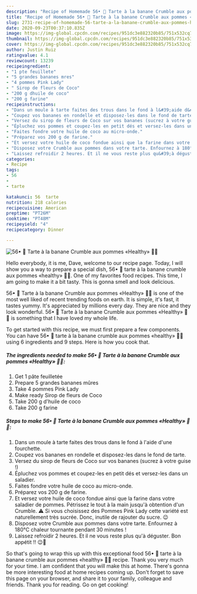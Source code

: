 ```yaml
---
description: "Recipe of Homemade 56• 🥧 Tarte à la banane Crumble aux pommes «Healthy» 🍌🍎"
title: "Recipe of Homemade 56• 🥧 Tarte à la banane Crumble aux pommes «Healthy» 🍌🍎"
slug: 2731-recipe-of-homemade-56-tarte-a-la-banane-crumble-aux-pommes-healthy
date: 2020-09-23T00:37:10.835Z
image: https://img-global.cpcdn.com/recipes/951dc3e882320b85/751x532cq70/56•-🥧-tarte-a-la-banane-crumble-aux-pommes-healthy-🍌🍎-photo-principale-de-la-recette.jpg
thumbnail: https://img-global.cpcdn.com/recipes/951dc3e882320b85/751x532cq70/56•-🥧-tarte-a-la-banane-crumble-aux-pommes-healthy-🍌🍎-photo-principale-de-la-recette.jpg
cover: https://img-global.cpcdn.com/recipes/951dc3e882320b85/751x532cq70/56•-🥧-tarte-a-la-banane-crumble-aux-pommes-healthy-🍌🍎-photo-principale-de-la-recette.jpg
author: Justin Ruiz
ratingvalue: 4.1
reviewcount: 13239
recipeingredient:
- "1 pte feuillete"
- "5 grandes bananes mres"
- "4 pommes Pink Lady"
- " Sirop de fleurs de Coco"
- "200 g dhuile de coco"
- "200 g farine"
recipeinstructions:
- "Dans un moule à tarte faites des trous dans le fond à l&#39;aide d&#39;une fourchette."
- "Coupez vos bananes en rondelle et disposez-les dans le fond de tarte."
- "Versez du sirop de fleurs de Coco sur vos bananes (sucrez à votre guise !)"
- "Épluchez vos pommes et coupez-les en petit dés et versez-les dans un saladier."
- "Faites fondre votre huile de coco au micro-onde."
- "Préparez vos 200 g de farine."
- "Et versez votre huile de coco fondue ainsi que la farine dans votre saladier de pommes. Pétrissez le tout à la main jusqu&#39;à obtention d&#39;un Crumble. ⚠️ Si vous choisissez des Pommes Pink Lady cette variété est naturellement très sucrée. Donc, inutile de rajouter du sucre. 😉"
- "Disposez votre Crumble aux pommes dans votre tarte. Enfournez à 180°C chaleur tournante pendant 30 minutes !"
- "Laissez refroidir 2 heures. Et il ne vous reste plus qu&#39;à déguster. Bon appétit !! 😉🥧"
categories:
- Recipe
tags:
- 56
- 
- tarte

katakunci: 56  tarte 
nutrition: 218 calories
recipecuisine: American
preptime: "PT26M"
cooktime: "PT48M"
recipeyield: "4"
recipecategory: Dinner

---
```



![56• 🥧 Tarte à la banane Crumble aux pommes «Healthy» 🍌🍎](https://img-global.cpcdn.com/recipes/951dc3e882320b85/751x532cq70/56•-🥧-tarte-a-la-banane-crumble-aux-pommes-healthy-🍌🍎-photo-principale-de-la-recette.jpg)

Hello everybody, it is me, Dave, welcome to our recipe page. Today, I will show you a way to prepare a special dish, 56• 🥧 tarte à la banane crumble aux pommes «healthy» 🍌🍎. One of my favorites food recipes. This time, I am going to make it a bit tasty. This is gonna smell and look delicious.

56• 🥧 Tarte à la banane Crumble aux pommes «Healthy» 🍌🍎 is one of the most well liked of recent trending foods on earth. It is simple, it's fast, it tastes yummy. It's appreciated by millions every day. They are nice and they look wonderful. 56• 🥧 Tarte à la banane Crumble aux pommes «Healthy» 🍌🍎 is something that I have loved my whole life.




To get started with this recipe, we must first prepare a few components. You can have 56• 🥧 tarte à la banane crumble aux pommes «healthy» 🍌🍎 using 6 ingredients and 9 steps. Here is how you cook that.

<!--inarticleads1-->

##### The ingredients needed to make 56• 🥧 Tarte à la banane Crumble aux pommes «Healthy» 🍌🍎:

1. Get 1 pâte feuilletée
1. Prepare 5 grandes bananes mûres
1. Take 4 pommes Pink Lady
1. Make ready  Sirop de fleurs de Coco
1. Take 200 g d&#39;huile de coco
1. Take 200 g farine




<!--inarticleads2-->

##### Steps to make 56• 🥧 Tarte à la banane Crumble aux pommes «Healthy» 🍌🍎:

1. Dans un moule à tarte faites des trous dans le fond à l&#39;aide d&#39;une fourchette.
1. Coupez vos bananes en rondelle et disposez-les dans le fond de tarte.
1. Versez du sirop de fleurs de Coco sur vos bananes (sucrez à votre guise !)
1. Épluchez vos pommes et coupez-les en petit dés et versez-les dans un saladier.
1. Faites fondre votre huile de coco au micro-onde.
1. Préparez vos 200 g de farine.
1. Et versez votre huile de coco fondue ainsi que la farine dans votre saladier de pommes. Pétrissez le tout à la main jusqu&#39;à obtention d&#39;un Crumble. ⚠️ Si vous choisissez des Pommes Pink Lady cette variété est naturellement très sucrée. Donc, inutile de rajouter du sucre. 😉
1. Disposez votre Crumble aux pommes dans votre tarte. Enfournez à 180°C chaleur tournante pendant 30 minutes !
1. Laissez refroidir 2 heures. Et il ne vous reste plus qu&#39;à déguster. Bon appétit !! 😉🥧




So that's going to wrap this up with this exceptional food 56• 🥧 tarte à la banane crumble aux pommes «healthy» 🍌🍎 recipe. Thank you very much for your time. I am confident that you will make this at home. There's gonna be more interesting food at home recipes coming up. Don't forget to save this page on your browser, and share it to your family, colleague and friends. Thank you for reading. Go on get cooking!
